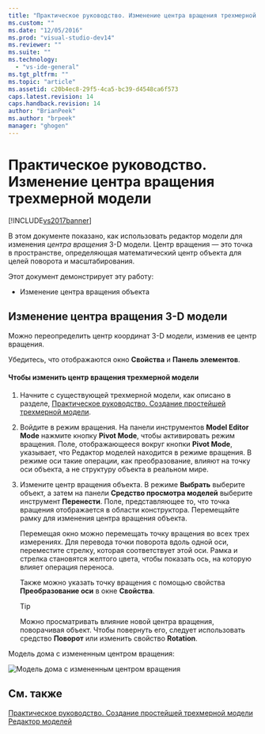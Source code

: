 ```yaml
---
title: "Практическое руководство. Изменение центра вращения трехмерной модели | Microsoft Docs"
ms.custom: ""
ms.date: "12/05/2016"
ms.prod: "visual-studio-dev14"
ms.reviewer: ""
ms.suite: ""
ms.technology: 
  - "vs-ide-general"
ms.tgt_pltfrm: ""
ms.topic: "article"
ms.assetid: c20b4ec8-29f5-4ca5-bc39-d4548ca6f573
caps.latest.revision: 14
caps.handback.revision: 14
author: "BrianPeek"
ms.author: "brpeek"
manager: "ghogen"
---
```

# Практическое руководство. Изменение центра вращения трехмерной модели
[!INCLUDE[vs2017banner](../code-quality/includes/vs2017banner.md)]

В этом документе показано, как использовать редактор модели для изменения *центра вращения* 3\-D модели.  Центр вращения — это точка в пространстве, определяющая математический центр объекта для целей поворота и масштабирования.  
  
 Этот документ демонстрирует эту работу:  
  
-   Изменение центра вращения объекта  
  
## Изменение центра вращения 3\-D модели  
 Можно переопределить центр координат 3\-D модели, изменив ее центр вращения.  
  
 Убедитесь, что отображаются окно **Свойства** и **Панель элементов**.  
  
#### Чтобы изменить центр вращения трехмерной модели  
  
1.  Начните с существующей трехмерной модели, как описано в разделе, [Практическое руководство. Создание простейшей трехмерной модели](../Topic/How%20to:%20Create%20a%20Basic%203-D%20Model.md).  
  
2.  Войдите в режим вращения.  На панели инструментов **Model Editor Mode** нажмите кнопку **Pivot Mode**, чтобы активировать режим вращения.  Поле, отображающееся вокруг кнопки **Pivot Mode**, указывает, что Редактор моделей находится в режиме вращения.  В режиме оси такие операции, как преобразование, влияют на точку оси объекта, а не структуру объекта в реальном мире.  
  
3.  Измените центр вращения объекта.  В режиме **Выбрать** выберите объект, а затем на панели **Средство просмотра моделей** выберите инструмент **Перенести**.  Поле, представляющее то, что точка вращения отображается в области конструктора.  Перемещайте рамку для изменения центра вращения объекта.  
  
     Перемещая окно можно перемещать точку вращения во всех трех измерениях.  Для перевода точки поворота вдоль одной оси, переместите стрелку, которая соответствует этой оси.  Рамка и стрелка становятся желтого цвета, чтобы показать ось, на которую влияет операция переноса.  
  
     Также можно указать точку вращения с помощью свойства **Преобразование оси** в окне **Свойства**.  
  
    > [!TIP]
    >  Можно просматривать влияние новой центра вращения, поворачивая объект.  Чтобы повернуть его, следует использовать средство **Поворот** или изменить свойство **Rotation**.  
  
 Модель дома с измененным центром вращения:  
  
 ![Модель дома с измененным центром вращения](../designers/media/digit-modified-model.png "Digit\-Modified\-Model")  
  
## См. также  
 [Практическое руководство. Создание простейшей трехмерной модели](../Topic/How%20to:%20Create%20a%20Basic%203-D%20Model.md)   
 [Редактор моделей](../designers/model-editor.md)